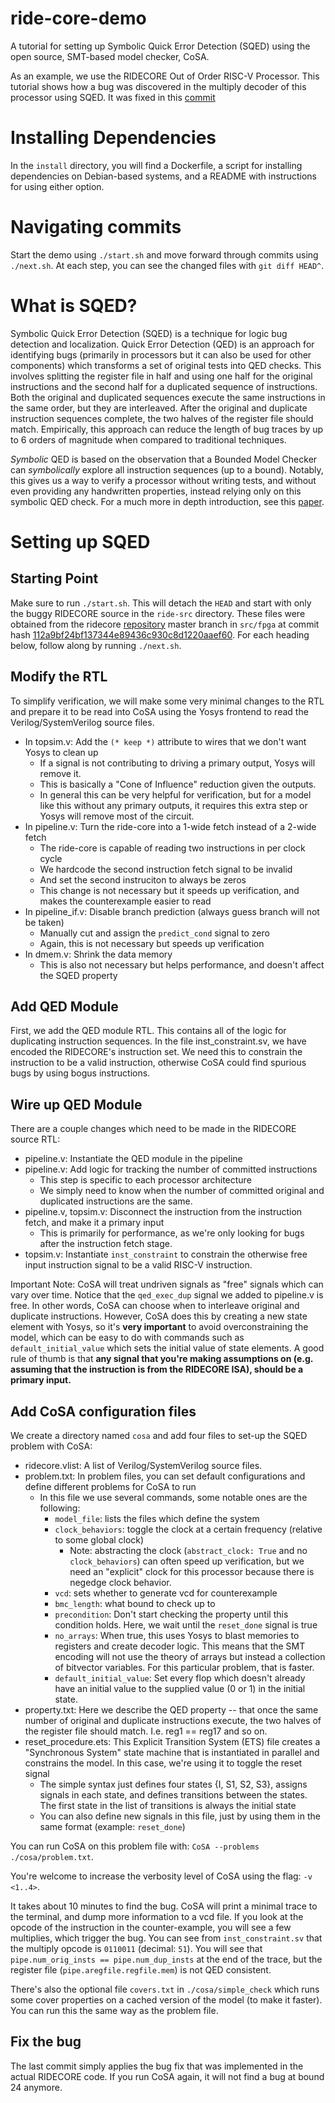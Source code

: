 # ride-core-demo
A tutorial for setting up Symbolic Quick Error Detection (SQED) using the open source, SMT-based model checker, CoSA.

As an example, we use the RIDECORE Out of Order RISC-V Processor. This tutorial shows how a
bug was discovered in the multiply decoder of this processor using SQED. It was fixed in this 
[commit](https://github.com/ridecore/ridecore/commit/200c6a663e01cb2231004bb2543e7ce8b1c92cca)

# Installing Dependencies
In the `install` directory, you will find a Dockerfile, a script for installing dependencies on Debian-based systems,
and a README with instructions for using either option.

# Navigating commits
Start the demo using `./start.sh` and move forward through commits using `./next.sh`. At each step, 
you can see the changed files with `git diff HEAD^`.

# What is SQED?
Symbolic Quick Error Detection (SQED) is a technique for logic bug detection and localization.
Quick Error Detection (QED) is an approach for identifying bugs (primarily in processors but it can also be used 
for other components) which transforms a set of original tests into QED checks. This involves splitting
the register file in half and using one half for the original instructions and the second half for a duplicated
sequence of instructions. Both the original and duplicated sequences execute the same instructions in the same order, 
but they are interleaved. After the original and duplicate instruction sequences complete, the two halves of the 
register file should match. Empirically, this approach can reduce the length of bug traces by up to 6 orders of 
magnitude when compared to traditional techniques.

_Symbolic_ QED is based on the observation that a Bounded Model Checker can _symbolically_ explore all instruction 
sequences (up to a bound). Notably, this gives us a way to verify a processor without writing tests, and without even 
providing any handwritten properties, instead relying only on this symbolic QED check. 
For a much more in depth introduction, see this [paper](https://arxiv.org/pdf/1711.06541.pdf).

# Setting up SQED
## Starting Point
Make sure to run `./start.sh`. This will detach the `HEAD` and start with only the buggy RIDECORE
source in the `ride-src` directory. These files were obtained from the ridecore 
[repository](https://github.com/ridecore/ridecore) master branch in `src/fpga` at commit hash 
[112a9bf24bf137344e89436c930c8d1220aaef60](https://github.com/ridecore/ridecore/commit/112a9bf24bf137344e89436c930c8d1220aaef60).
For each heading below, follow along by running `./next.sh`.

## Modify the RTL
To simplify verification, we will make some very minimal changes to the RTL and prepare it to be
read into CoSA using the Yosys frontend to read the Verilog/SystemVerilog source files.

* In topsim.v: Add the `(* keep *)` attribute to wires that we don't want Yosys to clean up
  * If a signal is not contributing to driving a primary output, Yosys will remove it.
  * This is basically a "Cone of Influence" reduction given the outputs.
  * In general this can be very helpful for verification, but for a model like this without
    any primary outputs, it requires this extra step or Yosys will remove most of the circuit.
* In pipeline.v: Turn the ride-core into a 1-wide fetch instead of a 2-wide fetch
  * The ride-core is capable of reading two instructions in per clock cycle
  * We hardcode the second instruction fetch signal to be invalid
  * And set the second instruciton to always be zeros
  * This change is not necessary but it speeds up verification, and makes the counterexample easier to read
* In pipeline_if.v: Disable branch prediction (always guess branch will not be taken)
  * Manually cut and assign the `predict_cond` signal to zero
  * Again, this is not necessary but speeds up verification
* In dmem.v: Shrink the data memory
  * This is also not necessary but helps performance, and doesn't affect the SQED property
  
## Add QED Module
First, we add the QED module RTL. This contains all of the logic for duplicating instruction sequences.
In the file inst_constraint.sv, we have encoded the RIDECORE's instruction set. We need this to constrain
the instruction to be a valid instruction, otherwise CoSA could find spurious bugs by using bogus instructions.

## Wire up QED Module

There are a couple changes which need to be made in the RIDECORE source RTL:

* pipeline.v: Instantiate the QED module in the pipeline
* pipeline.v: Add logic for tracking the number of committed instructions
  * This step is specific to each processor architecture
  * We simply need to know when the number of committed original and duplicated instructions are the same.
* pipeline.v, topsim.v: Disconnect the instruction from the instruction fetch, and make it a primary input
  * This is primarily for performance, as we're only looking for bugs after the instruction fetch stage.
* topsim.v: Instantiate `inst_constraint` to constrain the otherwise free input instruction signal to be
  a valid RISC-V instruction.

Important Note: CoSA will treat undriven signals as "free" signals which can vary over time. Notice that the
`qed_exec_dup` signal we added to pipeline.v is free. In other words, CoSA can choose when to interleave
original and duplicate instructions. However, CoSA does this by creating a new state element with Yosys, so
it's **very important** to avoid overconstraining the model, which can be easy to do with commands such as
`default_initial_value` which sets the initial value of state elements.
A good rule of thumb is that **any signal that you're making assumptions on (e.g. assuming that the instruction 
is from the RIDECORE ISA), should be a primary input.**

## Add CoSA configuration files

We create a directory named `cosa` and add four files to set-up the SQED problem with CoSA:

* ridecore.vlist: A list of Verilog/SystemVerilog source files.
* problem.txt: In problem files, you can set default configurations and define different problems for CoSA to run
  * In this file we use several commands, some notable ones are the following:
    * `model_file`: lists the files which define the system
    * `clock_behaviors`: toggle the clock at a certain frequency (relative to some global clock)
      * Note: abstracting the clock (`abstract_clock: True` and no `clock_behaviors`) can often speed up verification, but we need an "explicit" clock for this processor because there is negedge clock behavior.
    * `vcd`: sets whether to generate vcd for counterexample
    * `bmc_length`: what bound to check up to
    * `precondition`: Don't start checking the property until this condition holds. Here, we wait until the `reset_done` signal is true
    * `no_arrays`: When true, this uses Yosys to blast memories to registers and create decoder logic. This means that the SMT encoding will not use the theory of arrays but instead a collection of bitvector variables. For this particular problem, that is faster.
    * `default_initial_value`: Set every flop which doesn't already have an initial value to the supplied value (0 or 1) in the initial state.
* property.txt: Here we describe the QED property -- that once the same number of original and duplicate instructions execute,
the two halves of the register file should match. I.e. reg1 == reg17 and so on.
* reset_procedure.ets: This Explicit Transition System (ETS) file creates a "Synchronous System" state machine that is instantiated in parallel and constrains the model. In this case, we're using it to toggle the reset signal
  * The simple syntax just defines four states {I, S1, S2, S3}, assigns signals in each state, and defines transitions between the states. The first state in the list of transitions is always the initial state
  * You can also define new signals in this file, just by using them in the same format (example: `reset_done`)
  
You can run CoSA on this problem file with: `CoSA --problems ./cosa/problem.txt`.

You're welcome to increase the verbosity level of CoSA using the flag: `-v <1..4>`.

It takes about 10 minutes to find the bug. CoSA will print a minimal trace to the terminal, and dump more information to a vcd file. If you look at the opcode of the instruction in the counter-example, you will see a few multiplies, which trigger the bug. You can see from `inst_constraint.sv` that the multiply opcode is `0110011` (decimal: `51`). You will see that `pipe.num_orig_insts == pipe.num_dup_insts` at the end of the trace, but the register file (`pipe.aregfile.regfile.mem`) is not QED consistent.

There's also the optional file `covers.txt` in `./cosa/simple_check` which runs some cover properties on a cached version of the model (to make it faster). You can run this the same way as the problem file.

## Fix the bug
The last commit simply applies the bug fix that was implemented in the actual RIDECORE code. If you run CoSA again, it will not find a bug at bound 24 anymore. 
